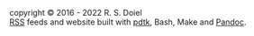 copyright © 2016 - 2022 R. S. Doiel<br />
[RSS](/rssfeed.html) feeds and website built with [pdtk](https://rsdoiel.github.io/pdtk), Bash, Make and [Pandoc](https://pandoc.org).
